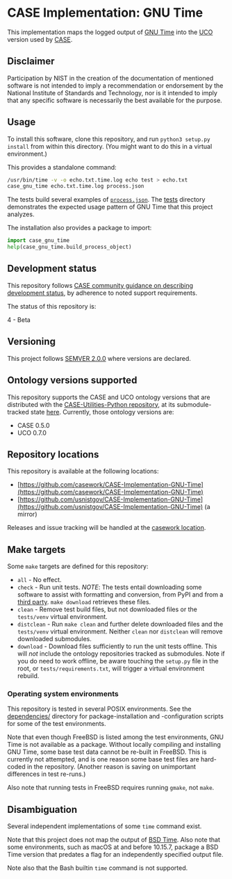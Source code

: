 # CASE Implementation: GNU Time

This implementation maps the logged output of [GNU Time](https://www.gnu.org/software/time/) into the [UCO](https://github.com/ucoProject/UCO/) version used by [CASE](https://caseontology.org/).


## Disclaimer

Participation by NIST in the creation of the documentation of mentioned software is not intended to imply a recommendation or endorsement by the National Institute of Standards and Technology, nor is it intended to imply that any specific software is necessarily the best available for the purpose.


## Usage

To install this software, clone this repository, and run `python3 setup.py install` from within this directory.  (You might want to do this in a virtual environment.)

This provides a standalone command:

```bash
/usr/bin/time -v -o echo.txt.time.log echo test > echo.txt
case_gnu_time echo.txt.time.log process.json
```

The tests build several examples of [`process.json`](tests/from_pip/process.json).  The [tests](tests/) directory demonstrates the expected usage pattern of GNU Time that this project analyzes.

The installation also provides a package to import:

```python
import case_gnu_time
help(case_gnu_time.build_process_object)
```


## Development status

This repository follows [CASE community guidance on describing development status](https://caseontology.org/resources/github_policies.html#development-statuses), by adherence to noted support requirements.

The status of this repository is:

4 - Beta


## Versioning

This project follows [SEMVER 2.0.0](https://semver.org/) where versions are declared.


## Ontology versions supported

This repository supports the CASE and UCO ontology versions that are distributed with the [CASE-Utilities-Python repository](https://github.com/casework/CASE-Utilities-Python), at its submodule-tracked state [here](dependencies/CASE-Utilities-Python).  Currently, those ontology versions are:

* CASE 0.5.0
* UCO 0.7.0


## Repository locations

This repository is available at the following locations:
* [https://github.com/casework/CASE-Implementation-GNU-Time](https://github.com/casework/CASE-Implementation-GNU-Time)
* [https://github.com/usnistgov/CASE-Implementation-GNU-Time](https://github.com/usnistgov/CASE-Implementation-GNU-Time) (a mirror)

Releases and issue tracking will be handled at the [casework location](https://github.com/casework/CASE-Implementation-GNU-Time).


## Make targets

Some `make` targets are defined for this repository:
* `all` - No effect.
* `check` - Run unit tests.  *NOTE*: The tests entail downloading some software to assist with formatting and conversion, from PyPI and from a [third party](https://github.com/edmcouncil/rdf-toolkit).  `make download` retrieves these files.
* `clean` - Remove test build files, but not downloaded files or the `tests/venv` virtual environment.
* `distclean` - Run `make clean` and further delete downloaded files and the `tests/venv` virtual environment.  Neither `clean` nor `distclean` will remove downloaded submodules.
* `download` - Download files sufficiently to run the unit tests offline.  This will *not* include the ontology repositories tracked as submodules.  Note if you do need to work offline, be aware touching the `setup.py` file in the root, or `tests/requirements.txt`, will trigger a virtual environment rebuild.


### Operating system environments

This repository is tested in several POSIX environments.  See the [dependencies/](dependencies/) directory for package-installation and -configuration scripts for some of the test environments.

Note that even though FreeBSD is listed among the test environments, GNU Time is not available as a package.  Without locally compiling and installing GNU Time, some base test data cannot be re-built in FreeBSD.  This is currently not attempted, and is one reason some base test files are hard-coded in the repository.  (Another reason is saving on unimportant differences in test re-runs.)

Also note that running tests in FreeBSD requires running `gmake`, not `make`.


## Disambiguation

Several independent implementations of some `time` command exist.

Note that this project does not map the output of [BSD Time](https://www.freebsd.org/cgi/man.cgi?query=time).  Also note that some environments, such as macOS at and before 10.15.7, package a BSD Time version that predates a flag for an independently specified output file.

Note also that the Bash builtin `time` command is not supported.
